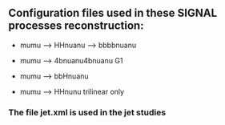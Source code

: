 ## Configuration files used in these SIGNAL processes reconstruction:

- mumu --> HHnuanu --> bbbbnuanu

- mumu --> 4bnuanu4bnuanu G1 

- mumu --> bbHnuanu

- mumu --> HHnunu trilinear only

### The file jet.xml is used in the jet studies

 
